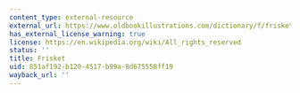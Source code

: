 ```yaml
---
content_type: external-resource
external_url: https://www.oldbookillustrations.com/dictionary/f/frisket
has_external_license_warning: true
license: https://en.wikipedia.org/wiki/All_rights_reserved
status: ''
title: Frisket
uid: 851af192-b120-4517-b99a-8d675558ff19
wayback_url: ''
---
```

